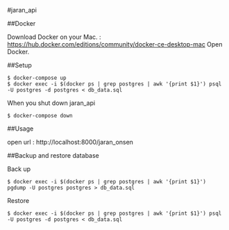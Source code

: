 #jaran\_api


##Docker

Download Docker on your Mac. : https://hub.docker.com/editions/community/docker-ce-desktop-mac 
Open Docker.


##Setup

```
$ docker-compose up
$ docker exec -i $(docker ps | grep postgres | awk '{print $1}') psql -U postgres -d postgres < db_data.sql
```

When you shut down jaran\_api

```
$ docker-compose down
```


##Usage

open url : http://localhost:8000/jaran\_onsen


##Backup and restore database

Back up

```
$ docker exec -i $(docker ps | grep postgres | awk '{print $1}') pgdump -U postgres postgres > db_data.sql
```

Restore
```
$ docker exec -i $(docker ps | grep postgres | awk '{print $1}') psql -U postgres -d postgres < db_data.sql
```
